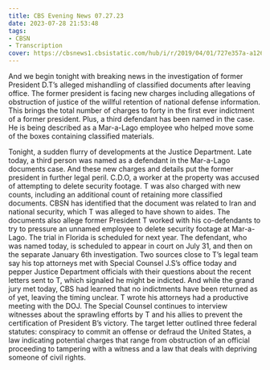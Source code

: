 ```yaml
---
title: CBS Evening News 07.27.23
date: 2023-07-28 21:53:48
tags:
- CBSN
- Transcription
cover: https://cbsnews1.cbsistatic.com/hub/i/r/2019/04/01/727e357a-a126-4138-a2c5-4d3222669d57/thumbnail/640x360/3ff2761028dc5c65cc4f07acd54bcd5c/cbsn2-logo-1920x1080.jpg
---
```

And we begin tonight with breaking news in the investigation of former President D.T’s alleged mishandling of classified documents after leaving office. The former president is facing new charges including allegations of obstruction of justice of the willful retention of national defense information. This brings the total number of charges to forty in the first ever indictment of a former president. Plus, a third defendant has been named in the case. He is being described as a Mar-a-Lago employee who helped move some of the boxes containing classified materials. 

Tonight, a sudden flurry of developments at the Justice Department. Late today, a third person was named as a defendant in the Mar-a-Lago documents case. And these new charges and details put the former president in further legal peril. C.D.O, a worker at the property was accused of attempting to delete security footage. T was also charged with new counts, including an additional count of retaining more classified documents. CBSN has identified that the document was related to Iran and national security, which T was alleged to have shown to aides. The documents also allege former President T worked with his co-defendants to try to pressure an unnamed employee to delete security footage at Mar-a-Lago. The trial in Florida is scheduled for next year. The defendant, who was named today, is scheduled to appear in court on July 31, and then on the separate January 6th investigation. Two sources close to T’s legal team say his top attorneys met with Special Counsel J.S’s office today and pepper Justice Department officials with their questions about the recent letters sent to T, which signaled he might be indicted. And while the grand jury met today, CBS had learned that no indictments have been returned as of yet, leaving the timing unclear. T wrote his attorneys had a productive meeting with the DOJ. The Special Counsel continues to interview witnesses about the sprawling efforts by T and his allies to prevent the certification of President B’s victory. The target letter outlined three federal statutes: conspiracy to commit an offense or defraud the United States, a law indicating potential charges that range from obstruction of an official proceeding to tampering with a witness and a law that deals with depriving someone of civil rights. 
